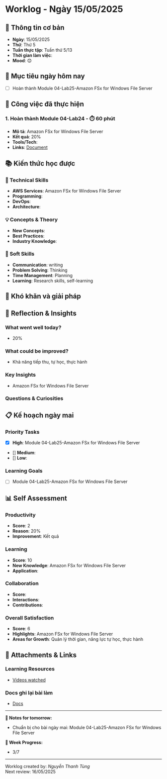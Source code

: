 # Worklog - Ngày 15/05/2025

## 📅 Thông tin cơ bản
- **Ngày**: 15/05/2025
- **Thứ**: Thứ 5
- **Tuần thực tập**: Tuần thứ 5/13
- **Thời gian làm việc**: 
- **Mood**: 😊

## 🎯 Mục tiêu ngày hôm nay
- [ ] Hoàn thành Module 04-Lab25-Amazon FSx for Windows File Server

## 💼 Công việc đã thực hiện

### 1. Hoàn thành Module 04-Lab24 - ⏱️ 60 phút
- **Mô tả**: Amazon FSx for Windows File Server
- **Kết quả**: 20%
- **Tools/Tech**: 
- **Links**: [Document](https://docs.google.com/document/d/1SR2SoXXJQZCZk7EPMWETMMduyiU25YRNmOKK23EwwJM/edit?usp=sharing)

## 📚 Kiến thức học được

### 🔧 Technical Skills
- **AWS Services**: Amazon FSx for Windows File Server
- **Programming**: 
- **DevOps**: 
- **Architecture**: 

### 💡 Concepts & Theory
- **New Concepts**: 
- **Best Practices**: 
- **Industry Knowledge**: 

### 🤝 Soft Skills
- **Communication**: writing
- **Problem Solving**: Thinking
- **Time Management**: Planning
- **Learning**: Research skills, self-learning

## 🚧 Khó khăn và giải pháp

## 💭 Reflection & Insights

### What went well today?
- 20%

### What could be improved?
- Khả năng tiếp thu, tự học, thực hành

### Key Insights
- Amazon FSx for Windows File Server

### Questions & Curiosities

## 📋 Kế hoạch ngày mai

### Priority Tasks
- [x] **High**: Module 04-Lab25-Amazon FSx for Windows File Server
- [] **Medium**: 
- [] **Low**: 

### Learning Goals
- [ ] Module 04-Lab25-Amazon FSx for Windows File Server

## 📊 Self Assessment

### Productivity
- **Score**: 2
- **Reason**: 20%
- **Improvement**: Kết quả

### Learning
- **Score**: 10
- **New Knowledge**: Amazon FSx for Windows File Server
- **Application**: 

### Collaboration
- **Score**: 
- **Interactions**: 
- **Contributions**: 

### Overall Satisfaction
- **Score**: 6
- **Highlights**: Amazon FSx for Windows File Server
- **Areas for Growth**: Quản lý thời gian, năng lực tự học, thực hành


## 📎 Attachments & Links

### Learning Resources
- [Videos watched](https://www.youtube.com/watch?v=4tA3kOTx_Eo&list=PLahN4TLWtox2a3vElknwzU_urND8hLn1i&index=125&pp=iAQB)

### Docs ghi lại bài làm
- [Docs](https://docs.google.com/document/d/1SR2SoXXJQZCZk7EPMWETMMduyiU25YRNmOKK23EwwJM/edit?usp=sharing)

---

**📝 Notes for tomorrow:**
- Chuẩn bị cho bài ngày mai: Module 04-Lab25-Amazon FSx for Windows File Server

**🎯 Week Progress:**
- 3/7

---
Worklog created by: *Nguyễn Thanh Tùng*  
Next review: 16/05/2025
